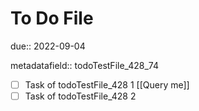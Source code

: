# To Do File

due:: 2022-09-04

metadatafield:: todoTestFile_428\_74

- [ ] Task of todoTestFile_428 1 [[Query me]]
- [ ] Task of todoTestFile_428 2
